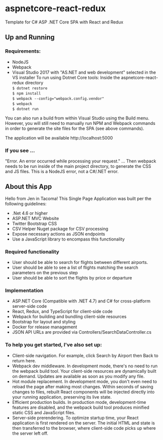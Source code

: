 # aspnetcore-react-redux
Template for C# ASP .NET Core SPA with React and Redux

## Up and Running

### Requirements: 
* NodeJS
* Webpack
* Visual Studio 2017 with "AS.NET and web development" selected in the VS installer
To run using Dotnet Core tools:
Inside the aspnetcore-react-redux directory<br>
`$ dotnet restore`<br>
`$ npm install`<br>
`$ webpack --config="webpack.config.vendor"`<br>
`$ webpack`<br>
`$ dotnet run`

You can also run a build from within Visual Studio using the Build menu. However, you will still need to manually run NPM and Webpack commands in order to generate the site files for the SPA (see above commands).

The application will be available http://localhost:5000

### If you see ...
"Error. An error occurred while processing your request." ...
Then webpack needs to be run inside of the main project directory, to generate the CSS and JS files. This is a NodeJS error, not a C#/.NET error.

## About this App

Hello from Jen in Tacoma! This Single Page Application was built per the following guidelines: 

* .Net 4.6 or higher
* ASP.NET MVC Website
* Twitter Bootstrap CSS
* CSV Helper Nuget package for CSV processing
* Expose necessary actions as JSON endpoints
* Use a JavaScript library to encompass this functionality

### Required functionality

* User should be able to search for flights between different airports.
* User should be able to see a list of flights matching the search parameters on the previous step
* User should be able to sort the flights by price or departure

### Implementation

* ASP.NET Core (Compatible with .NET 4.7) and C# for cross-platform server-side code
* React, Redux, and TypeScript for client-side code
* Webpack for building and bundling client-side resources
* Bootstrap for layout and styling
* Docker for release management
* JSON API URLs are provided via Controllers/SearchDataController.cs

### To help you get started, I've also set up:

* Client-side navigation. For example, click Search by Airport then Back to return here.
* Webpack dev middleware. In development mode, there's no need to run the webpack build tool. Your client-side resources are dynamically built on demand. Updates are available as soon as you modify any file.
* Hot module replacement. In development mode, you don't even need to reload the page after making most changes. Within seconds of saving changes to files, rebuilt React components will be injected directly into your running application, preserving its live state.
* Efficient production builds. In production mode, development-time features are disabled, and the webpack build tool produces minified static CSS and JavaScript files.
* Server-side prerendering. To optimize startup time, your React application is first rendered on the server. The initial HTML and state is then transferred to the browser, where client-side code picks up where the server left off.
